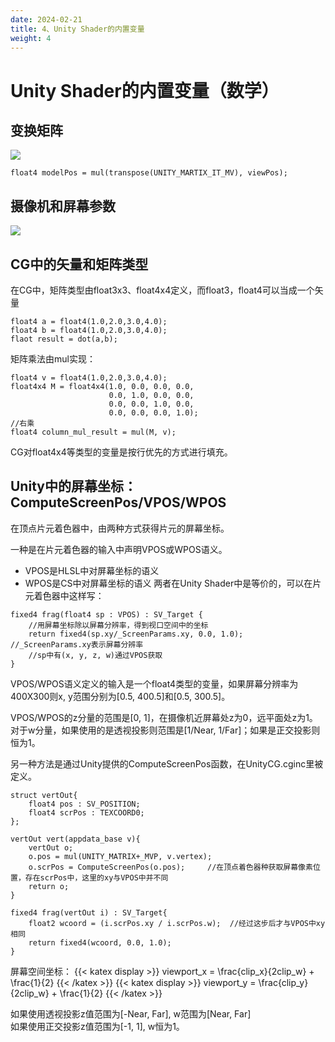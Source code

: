 ```yaml
---
date: 2024-02-21
title: 4、Unity Shader的内置变量
weight: 4
---
```

# Unity Shader的内置变量（数学）

## 变换矩阵
![](https://s2.loli.net/2024/02/21/McHVICwAdh5yTbW.png)
```
float4 modelPos = mul(transpose(UNITY_MARTIX_IT_MV), viewPos);
```

## 摄像机和屏幕参数
![](https://s2.loli.net/2024/02/21/McHVICwAdh5yTbW.png)

## CG中的矢量和矩阵类型
在CG中，矩阵类型由float3x3、float4x4定义，而float3，float4可以当成一个矢量
```
float4 a = float4(1.0,2.0,3.0,4.0);
float4 b = float4(1.0,2.0,3.0,4.0);
flaot result = dot(a,b);
```
矩阵乘法由mul实现：
```
float4 v = float4(1.0,2.0,3.0,4.0);
float4x4 M = float4x4(1.0, 0.0, 0.0, 0.0,
                      0.0, 1.0, 0.0, 0.0,
                      0.0, 0.0, 1.0, 0.0,
                      0.0, 0.0, 0.0, 1.0);
//右乘
float4 column_mul_result = mul(M, v);
```
CG对float4x4等类型的变量是按行优先的方式进行填充。

## Unity中的屏幕坐标：ComputeScreenPos/VPOS/WPOS
在顶点片元着色器中，由两种方式获得片元的屏幕坐标。

一种是在片元着色器的输入中声明VPOS或WPOS语义。
- VPOS是HLSL中对屏幕坐标的语义
- WPOS是CS中对屏幕坐标的语义
两者在Unity Shader中是等价的，可以在片元着色器中这样写：
```
fixed4 frag(float4 sp : VPOS) : SV_Target {
    //用屏幕坐标除以屏幕分辨率，得到视口空间中的坐标
    return fixed4(sp.xy/_ScreenParams.xy, 0.0, 1.0);    //_ScreenParams.xy表示屏幕分辨率
    //sp中有(x, y, z, w)通过VPOS获取
}
```
VPOS/WPOS语义定义的输入是一个float4类型的变量，如果屏幕分辨率为400X300则x, y范围分别为[0.5, 400.5]和[0.5, 300.5]。

VPOS/WPOS的z分量的范围是[0, 1]，在摄像机近屏幕处z为0，远平面处z为1。\
对于w分量，如果使用的是透视投影则范围是[1/Near, 1/Far]；如果是正交投影则恒为1。


另一种方法是通过Unity提供的ComputeScreenPos函数，在UnityCG.cginc里被定义。
```
struct vertOut{
    float4 pos : SV_POSITION;
    float4 scrPos : TEXCOORD0;
};

vertOut vert(appdata_base v){
    vertOut o;
    o.pos = mul(UNITY_MATRIX+_MVP, v.vertex);
    o.scrPos = ComputeScreenPos(o.pos);     //在顶点着色器种获取屏幕像素位置，存在scrPos中，这里的xy与VPOS中并不同
    return o;
}

fixed4 frag(vertOut i) : SV_Target{
    float2 wcoord = (i.scrPos.xy / i.scrPos.w);  //经过这步后才与VPOS中xy相同
    return fixed4(wcoord, 0.0, 1.0);
}

```
屏幕空间坐标：
{{< katex display >}}
viewport_x = \frac{clip_x}{2clip_w} + \frac{1}{2}
{{< /katex >}}
{{< katex display >}}
viewport_y = \frac{clip_y}{2clip_w} + \frac{1}{2}
{{< /katex >}}

如果使用透视投影z值范围为[-Near, Far], w范围为[Near, Far]\
如果使用正交投影z值范围为[-1, 1], w恒为1。